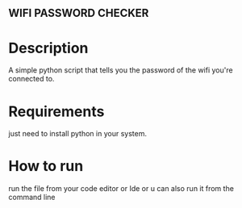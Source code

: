 ## WIFI PASSWORD CHECKER
# Description
A simple python script that tells you the password of the wifi you're connected to.

# Requirements
just need to install python in your system.

# How to run
run the file from your code editor or Ide or u can also run it from the command line